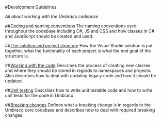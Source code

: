 #Development Guidelines

_All about working with the Umbraco codebase_

##[Coding and naming conventions](Coding-Standards/index.md)
The naming conventions used throughout the codebase including C#, JS and CSS and how classes in C# and JavaScript should be created and used.

##[The solution and project structure](project-structure.md)
How the Visual Studio solution is put together, what the funtionality of each project is what the end goal of the structure is.

##[Working with the code](working-with-code.md)
Describes the process of creating new classes and where they should be stored in regards to namespaces and projects. Also describes how to deal with updating legacy code and how it should be updated.

##[Unit testing](unit-testing.md)
Describes how to write unit testable code and how to write unit tests for the code in Umbraco.

##[Breaking changes](breaking-changes.md)
Defines what a breaking change is in regards to the Umbraco core codebase and describes how to deal with required breaking changes.